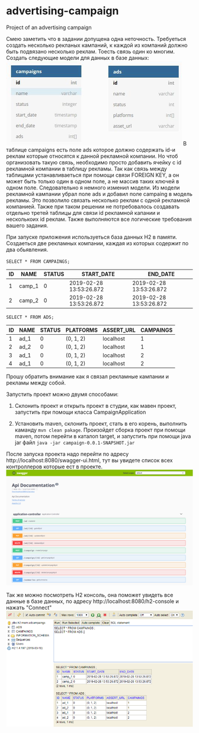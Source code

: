 # advertising-campaign
Project of an advertising campaign

Смею заметить что в задании допущена одна неточность. Требуеться создать несколько рекланых кампаний,
к каждой из компаний должно быть подвязано несколько реклам. Тоесть связь один ко многим.
Создать следующие модели для данных в базе данных:
![tables](/pics/tables.jpg)
В таблице campaigns есть поле ads которое должно содержать id-и реклам которые относятся к данной рекламной компании.
Но чтоб организовать такую связь, необходимо просто добавить ячейку с id рекламной компании в таблицу рекламы.
Так как связь между таблицами устанавливаеться при помощи связи FOREIGN KEY, а он может быть только один в одном поле,
а не массив таких ключей в одном поле. Следовательно я немного изменил модели. Из модели рекламной кампании убрал поле 
ads и добавил поле campaing в модель рекламы. Это позволило связать несколько реклам с одной рекламной компанией. 
Также при таком решении не потребовалось создавать отдельно третей таблицы для связи id рекламной капании и 
несколькоих id реклам. Также выполняются все логические требования вашего задания.

При запуске приложения используеться база данных H2 в памяти. Создаеться две рекламных компании, 
каждая из которых содержит по два обьявления.

`SELECT * FROM CAMPAINGS;`

ID | NAME | STATUS | START_DATE | END_DATE
---|------|--------|------------|---------
1 | camp_1 | 0 | 2019-02-28 13:53:26.872 | 2019-02-28 13:53:26.872
2 |	camp_2 | 0 | 2019-02-28 13:53:26.872 | 2019-02-28 13:53:26.872

`SELECT * FROM ADS;`

ID | NAME | STATUS | PLATFORMS | ASSERT_URL | CAMPAINGS
---|------|--------|-----------|------------|----------  
1 | ad_1 | 0 | (0, 1, 2) | localhost | 1
2 | ad_2 | 0 | (0, 1, 2) | localhost | 1
3 | ad_1 | 0 | (0, 1, 2) | localhost | 2
4 | ad_1 | 0 | (0, 1, 2) | localhost | 2

Прошу обратить внимание как я связал рекламные кампании и рекламы между собой.

Запустить проект можно двумя способами:

1. Склонить проект и открыть проект в студии, как мавен проект, запустить при помощи класса CampaignApplication

2. Установить maven, cклонить проект, стать в его корень, выполнить каманду `mvn clean pakage`. 
Произойдет сборка проект при помощи maven, потом перейти в каталоп target, и запустить при помощи java jar файл
`java -jar campaign-0.0.1-SNAPSHOT.jar`

После запуска проекта надо перейти по адресу http://localhost:8080/swagger-ui.html, 
тут вы увидете список всех контроллеров которые ест в проекте.
![swagger](/pics/swagger.png)

Так же можно посмотреть H2 консоль, она поможет увидеть все данные в базе данных, 
по адресу http://localhost:8080/h2-console и нажать "Connect"
![h2-console](/pics/h2-console.png)